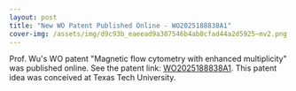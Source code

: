 ```yaml
---
layout: post
title: "New WO Patent Published Online - WO2025188838A1"
cover-img: /assets/img/d9c93b_eaeead9a307546b4ab8cfad44a2d5925~mv2.png
---
```

Prof. Wu's WO patent "Magnetic flow cytometry with enhanced multiplicity" was published online. See the patent link: [WO2025188838A1](https://patents.google.com/patent/WO2025188838A1/). This patent idea was conceived at Texas Tech University.